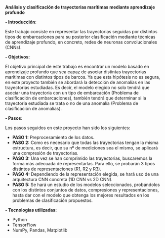 **Análisis y clasificación de trayectorias marítimas mediante aprendizaje profundo**

**- Introducción:**

Este trabajo consiste en representar las trayectorias seguidas por distintos tipos de embarcaciones para su posterior clasificación mediante técnicas de aprendizaje profundo, en concreto, redes de neuronas convolucionales (CNNs).

**- Objetivos:**

El objetivo principal de este trabajo es encontrar un modelo basado en aprendizaje profundo que sea capaz de asociar distintas trayectorias marítimas con distintos tipos de barcos. Ya que esta hipótesis no es segura, en este proyecto también se abordará la detección de anomalías en las trayectorias estudiadas. Es decir, el modelo elegido no solo tendrá que asociar una trayectoria con un tipo de embarcación (Problema de clasificación de embarcaciones), también tendrá que determinar si la trayectoria estudiada se trata o no de una anomalía (Problema de clasificación de anomalías).

**- Pasos:**

Los pasos seguidos en este proyecto han sido los siguientes:

- **PASO 1:** Preprocesamiento de los datos.
- **PASO 2:** Como es necesario que todas las trayectorias tengan la misma estructura, es decir, que su nº de mediciones sea el mismo, se aplicará una compresión de trayectorias.
- **PASO 3:** Una vez se han comprimido las trayectorias, buscaremos la forma más adecuada de representarlas. Para ello, se probarán 3 tipos distintos de representaciones (R1, R2 y R3).
- **PASO 4:** Dependiendo de la representación elegida, se hará uso de una arquitectura CNN concreta (1D CNN vs 2D CNN).
- **PASO 5:** Se hará un estudio de los modelos seleccionados, probándolos con los distintos conjuntos de datos, compresiones y representaciones, hasta dar con el modelo que obtenga los mejores resultados en los problemas de clasificación propuestos.

**- Tecnologías utilizadas:**

- Python
- TensorFlow
- NumPy, Pandas, Matplotlib
